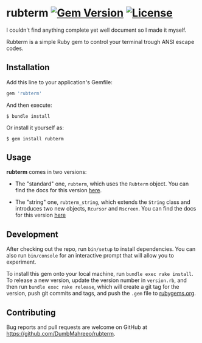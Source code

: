 # rubterm [![Gem Version](https://img.shields.io/gem/v/rubterm?label=Version)](https://img.shields.io/gem/v/rubterm?label=Version) [![License](https://img.shields.io/badge/License-LGPL2-green)](https://img.shields.io/badge/License-LGPL2-green)

I couldn't find anything complete yet well document so I made it myself.

Rubterm is a simple Ruby gem to control your terminal trough ANSI escape codes.

## Installation

Add this line to your application's Gemfile:

```ruby
gem 'rubterm'
```

And then execute:

    $ bundle install

Or install it yourself as:

    $ gem install rubterm

## Usage

**rubterm** comes in two versions:

* The "standard" one, `rubterm`, which uses the `Rubterm` object. You can find the docs for this version [here](./DOCSnormal.md).

* The "string" one, `rubterm_string`, which extends the `String` class and introduces two new objects, `Rcursor` and `Rscreen`. You can find the docs for this version [here](./DOCSstring.md)

## Development

After checking out the repo, run `bin/setup` to install dependencies. You can also run `bin/console` for an interactive prompt that will allow you to experiment.

To install this gem onto your local machine, run `bundle exec rake install`. To release a new version, update the version number in `version.rb`, and then run `bundle exec rake release`, which will create a git tag for the version, push git commits and tags, and push the `.gem` file to [rubygems.org](https://rubygems.org).

## Contributing

Bug reports and pull requests are welcome on GitHub at https://github.com/DumbMahreeo/rubterm.
